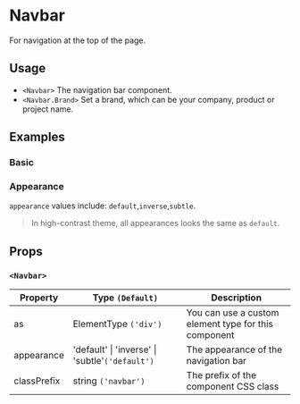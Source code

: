 # Navbar

For navigation at the top of the page.

## Usage

<!--{include:<import-guide>}-->

- `<Navbar>` The navigation bar component.
- `<Navbar.Brand>` Set a brand, which can be your company, product or project name.

## Examples

### Basic

<!--{include:`basic.md`}-->

### Appearance

`appearance` values include: `default`,`inverse`,`subtle`.

> In high-contrast theme, all appearances looks the same as `default`.

<!--{include:`appearance.md`}-->

## Props

### `<Navbar>`

| Property    | Type `(Default)`                                        | Description                                          |
| ----------- | ------------------------------------------------------- | ---------------------------------------------------- |
| as          | ElementType `('div')`                                   | You can use a custom element type for this component |
| appearance  | 'default' &#124; 'inverse' &#124; 'subtle'`('default')` | The appearance of the navigation bar                 |
| classPrefix | string `('navbar')`                                     | The prefix of the component CSS class                |
